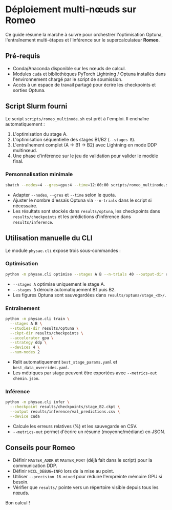 # Déploiement multi-nœuds sur Romeo

Ce guide résume la marche à suivre pour orchestrer l'optimisation Optuna, l'entraînement
multi-étapes et l'inférence sur le supercalculateur **Romeo**.

## Pré-requis

- Conda/Anaconda disponible sur les nœuds de calcul.
- Modules `cuda` et bibliothèques PyTorch Lightning / Optuna installés dans l'environnement
  chargé par le script de soumission.
- Accès à un espace de travail partagé pour écrire les checkpoints et sorties Optuna.

## Script Slurm fourni

Le script `scripts/romeo_multinode.sh` est prêt à l'emploi. Il enchaîne automatiquement :

1. L'optimisation du stage A.
2. L'optimisation séquentielle des stages B1/B2 (`--stages B`).
3. L'entraînement complet (A → B1 → B2) avec Lightning en mode DDP multinœud.
4. Une phase d'inférence sur le jeu de validation pour valider le modèle final.

### Personnalisation minimale

```bash
sbatch --nodes=4 --gres=gpu:4 --time=12:00:00 scripts/romeo_multinode.sh
```

- Adapter `--nodes`, `--gres` et `--time` selon le quota.
- Ajuster le nombre d'essais Optuna via `--n-trials` dans le script si nécessaire.
- Les résultats sont stockés dans `results/optuna`, les checkpoints dans `results/checkpoints`
  et les prédictions d'inférence dans `results/inference`.

## Utilisation manuelle du CLI

Le module `physae.cli` expose trois sous-commandes :

### Optimisation

```bash
python -m physae.cli optimise --stages A B --n-trials 40 --output-dir results/optuna
```

- `--stages A` optimise uniquement le stage A.
- `--stages B` déroule automatiquement B1 puis B2.
- Les figures Optuna sont sauvegardées dans `results/optuna/stage_<X>/`.

### Entraînement

```bash
python -m physae.cli train \
  --stages A B \
  --studies-dir results/optuna \
  --ckpt-dir results/checkpoints \
  --accelerator gpu \
  --strategy ddp \
  --devices 4 \
  --num-nodes 2
```

- Relit automatiquement `best_stage_params.yaml` et `best_data_overrides.yaml`.
- Les métriques par stage peuvent être exportées avec `--metrics-out chemin.json`.

### Inférence

```bash
python -m physae.cli infer \
  --checkpoint results/checkpoints/stage_B2.ckpt \
  --output results/inference/val_predictions.csv \
  --device cuda
```

- Calcule les erreurs relatives (%) et les sauvegarde en CSV.
- `--metrics-out` permet d'écrire un résumé (moyenne/médiane) en JSON.

## Conseils pour Romeo

- Définir `MASTER_ADDR` et `MASTER_PORT` (déjà fait dans le script) pour la communication DDP.
- Définir `NCCL_DEBUG=INFO` lors de la mise au point.
- Utiliser `--precision 16-mixed` pour réduire l'empreinte mémoire GPU si besoin.
- Vérifier que `results/` pointe vers un répertoire visible depuis tous les nœuds.

Bon calcul !

